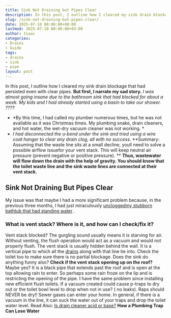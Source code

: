 ```yaml
---
title: Sink Not Draining but Pipes Clear
description: In this post, I outline how I cleared my sink drain blockage that had persisted even with clear pipes. But first, I narrate my sad story. I was almost going...
slug: /sink-not-draining-but-pipes-clear/
date: 2025-07-10 00:00:00+00:00
lastmod: 2025-07-10 00:00:00+03:00
author: Isaac
categories:
- Drains
- Guide
tags:
- drains
- sink
- pipe
layout: post
---
```

In this post, I outline how I cleared my sink drain blockage that had persisted even with clear pipes.
**But first, I narrate my sad story.**
*I was almost going insane due to the bathroom sink that had blocked for about a week. My kids and I had already started using a basin to take our shower. ????*
- *By this time, I had called my plumber numerous times, but he was not available as it was Christmas times. My plumbing snake, drain cleaners, and hot water, the wet-dry vacuum cleaner was not working. *
- *I had disconnected the u-bend under the sink and tried using a wire coat hanger to clear any drain clog, all with no success.*
**Summary: Assuming that the waste line sits at a small decline, youll need to solve a possible airflow issuefor your vent stack. This will keep neutral air pressure (prevent negative or positive pressure). **
**Thus, wastewater will flow down the drain with the help of gravity. You should know that the toilet waste line and the sink waste lines are connected at their vent stack.**

## Sink Not Draining But Pipes Clear
My issue was that maybe I had a more significant problem because, in the previous three months, I had just miraculously
[uncloggedmy stubborn bathtub that had standing water](https://pestpolicy.com/how-to-unclog-a-bathtub-drain-with-standing-water/)
.
### What is vent stack? Where is it, and how can I check/fix it?
Vent stack blocked? The gurgling sound usually means it is starving for air. Without venting, the flush operation would act as a vacuum and would not properly flush.
The vent stack is usually hidden behind the wall. It is a vertical pipe to which all the [drains](https://pestpolicy.com/how-to-unclog-a-bathroom-sink-drain/) along with that line tie into. Check the toilet too to make sure there is no partial blockage. Does the sink do anything funny also?
**Check if the vent stack opening up on the roof?**
Maybe yes? It is a black pipe that extends past the roof and is open at the top allowing rain to enter. So perhaps some rain froze on the lip and is restricting the opening of the pipe.
I have the same problem since installing new efficient flush toilets. If a vacuum created could cause p-traps to dry out or the toilet bowl level to drop when not in use? ( no leaks).
Raps should NEVER be dry!! Sewer gases can enter your home. In general, if there is a vacuum in the line, it can suck the water out of your traps and drop the toilet water level.
Read Also:
[Is drain cleaner acid or base?](https://pestpolicy.com/is-drain-cleaner-an-acid-or-base/)
**How a Plumbing Trap Can Lose Water**
